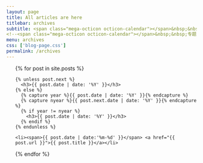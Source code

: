 ```yaml
---
layout: page
title: All articles are here
titlebar: archives
subtitle: <span class="mega-octicon octicon-calendar"></span>&nbsp;&nbsp;博文汇总
<!--<span class="mega-octicon octicon-calendar"></span>&nbsp;&nbsp;专题系列： &nbsp;&nbsp; <a href ="http://www.ityouknow.com/arch.html"><font color="#1A0DAB">架构</font></a>&nbsp;&nbsp; <a href ="http://www.ityouknow.com/life.html"><font color="#EB9439">故事</font></a>&nbsp;&nbsp; <a href ="http://www.ityouknow.com/jvm.html"><font color="#23527C">JVM</font></a>&nbsp;&nbsp; <a href ="http://www.ityouknow.com/docker.html"><font color="#1E90FF">Docker</font></a>-->
menu: archives
css: ['blog-page.css']
permalink: /archives
---
```


<ul class="archives-list">
  {% for post in site.posts %}

    {% unless post.next %}
      <h3>{{ post.date | date: '%Y' }}</h3>
    {% else %}
      {% capture year %}{{ post.date | date: '%Y' }}{% endcapture %}
      {% capture nyear %}{{ post.next.date | date: '%Y' }}{% endcapture %}
      {% if year != nyear %}
        <h3>{{ post.date | date: '%Y' }}</h3>
      {% endif %}
    {% endunless %}

    <li><span>{{ post.date | date:'%m-%d' }}</span> <a href="{{ post.url }}">{{ post.title }}</a></li>
  {% endfor %}
</ul>